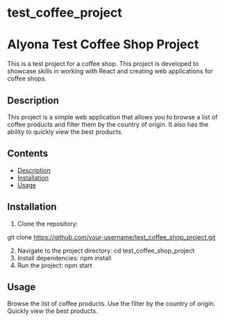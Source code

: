 # test_coffee_project

# Alyona Test Coffee Shop Project

This is a test project for a coffee shop. This project is developed to showcase skills in working with React and creating web applications for coffee shops.

## Description

This project is a simple web application that allows you to browse a list of coffee products and filter them by the country of origin. It also has the ability to quickly view the best products.

## Contents

- [Description](#description)
- [Installation](#installation)
- [Usage](#usage)


## Installation

1. Clone the repository:

git clone https://github.com/your-username/test_coffee_shop_project.git

2. Navigate to the project directory:
cd test_coffee_shop_project
3. Install dependencies:
npm install
4. Run the project:
npm start

## Usage

Browse the list of coffee products.
Use the filter by the country of origin.
Quickly view the best products.
